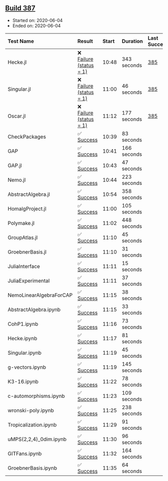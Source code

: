 ## [Build 387](https://oscarci.mathematik.uni-kl.de/job/oscar-julia-1.4/387/)

* Started on: 2020-06-04
* Ended on: 2020-06-04

| Test Name    | Result | Start | Duration | Last Success | First Failure |
|:-------------|:-------|:------|:---------|:-------------|:--------------|
| Hecke.jl | ❌ [Failure (status = 1)](https://oscarci.mathematik.uni-kl.de/job/oscar-julia-1.4/387/artifact/logs/build-387/Hecke.jl.log) | 10:48 | 343 seconds | [385](https://oscarci.mathematik.uni-kl.de/job/oscar-julia-1.4/385/) | [386](https://oscarci.mathematik.uni-kl.de/job/oscar-julia-1.4/386/) |
| Singular.jl | ❌ [Failure (status = 1)](https://oscarci.mathematik.uni-kl.de/job/oscar-julia-1.4/387/artifact/logs/build-387/Singular.jl.log) | 11:00 | 46 seconds | [385](https://oscarci.mathematik.uni-kl.de/job/oscar-julia-1.4/385/) | [386](https://oscarci.mathematik.uni-kl.de/job/oscar-julia-1.4/386/) |
| Oscar.jl | ❌ [Failure (status = 1)](https://oscarci.mathematik.uni-kl.de/job/oscar-julia-1.4/387/artifact/logs/build-387/Oscar.jl.log) | 11:12 | 177 seconds | [385](https://oscarci.mathematik.uni-kl.de/job/oscar-julia-1.4/385/) | [386](https://oscarci.mathematik.uni-kl.de/job/oscar-julia-1.4/386/) |
| CheckPackages | ✅ [Success](https://oscarci.mathematik.uni-kl.de/job/oscar-julia-1.4/387/artifact/logs/build-387/CheckPackages.log) | 10:39 | 83 seconds |  |  |
| GAP | ✅ [Success](https://oscarci.mathematik.uni-kl.de/job/oscar-julia-1.4/387/artifact/logs/build-387/GAP.log) | 10:41 | 166 seconds |  |  |
| GAP.jl | ✅ [Success](https://oscarci.mathematik.uni-kl.de/job/oscar-julia-1.4/387/artifact/logs/build-387/GAP.jl.log) | 10:43 | 47 seconds |  |  |
| Nemo.jl | ✅ [Success](https://oscarci.mathematik.uni-kl.de/job/oscar-julia-1.4/387/artifact/logs/build-387/Nemo.jl.log) | 10:44 | 223 seconds |  |  |
| AbstractAlgebra.jl | ✅ [Success](https://oscarci.mathematik.uni-kl.de/job/oscar-julia-1.4/387/artifact/logs/build-387/AbstractAlgebra.jl.log) | 10:54 | 358 seconds |  |  |
| HomalgProject.jl | ✅ [Success](https://oscarci.mathematik.uni-kl.de/job/oscar-julia-1.4/387/artifact/logs/build-387/HomalgProject.jl.log) | 11:00 | 105 seconds |  |  |
| Polymake.jl | ✅ [Success](https://oscarci.mathematik.uni-kl.de/job/oscar-julia-1.4/387/artifact/logs/build-387/Polymake.jl.log) | 11:02 | 448 seconds |  |  |
| GroupAtlas.jl | ✅ [Success](https://oscarci.mathematik.uni-kl.de/job/oscar-julia-1.4/387/artifact/logs/build-387/GroupAtlas.jl.log) | 11:10 | 45 seconds |  |  |
| GroebnerBasis.jl | ✅ [Success](https://oscarci.mathematik.uni-kl.de/job/oscar-julia-1.4/387/artifact/logs/build-387/GroebnerBasis.jl.log) | 11:10 | 31 seconds |  |  |
| JuliaInterface | ✅ [Success](https://oscarci.mathematik.uni-kl.de/job/oscar-julia-1.4/387/artifact/logs/build-387/JuliaInterface.log) | 11:11 | 15 seconds |  |  |
| JuliaExperimental | ✅ [Success](https://oscarci.mathematik.uni-kl.de/job/oscar-julia-1.4/387/artifact/logs/build-387/JuliaExperimental.log) | 11:11 | 37 seconds |  |  |
| NemoLinearAlgebraForCAP | ✅ [Success](https://oscarci.mathematik.uni-kl.de/job/oscar-julia-1.4/387/artifact/logs/build-387/NemoLinearAlgebraForCAP.log) | 11:15 | 38 seconds |  |  |
| AbstractAlgebra.ipynb | ✅ [Success](https://oscarci.mathematik.uni-kl.de/job/oscar-julia-1.4/387/artifact/logs/build-387/AbstractAlgebra.ipynb.log) | 11:15 | 33 seconds |  |  |
| CohP1.ipynb | ✅ [Success](https://oscarci.mathematik.uni-kl.de/job/oscar-julia-1.4/387/artifact/logs/build-387/CohP1.ipynb.log) | 11:16 | 73 seconds |  |  |
| Hecke.ipynb | ✅ [Success](https://oscarci.mathematik.uni-kl.de/job/oscar-julia-1.4/387/artifact/logs/build-387/Hecke.ipynb.log) | 11:17 | 81 seconds |  |  |
| Singular.ipynb | ✅ [Success](https://oscarci.mathematik.uni-kl.de/job/oscar-julia-1.4/387/artifact/logs/build-387/Singular.ipynb.log) | 11:19 | 45 seconds |  |  |
| g-vectors.ipynb | ✅ [Success](https://oscarci.mathematik.uni-kl.de/job/oscar-julia-1.4/387/artifact/logs/build-387/g-vectors.ipynb.log) | 11:19 | 145 seconds |  |  |
| K3-16.ipynb | ✅ [Success](https://oscarci.mathematik.uni-kl.de/job/oscar-julia-1.4/387/artifact/logs/build-387/K3-16.ipynb.log) | 11:22 | 78 seconds |  |  |
| c-automorphisms.ipynb | ✅ [Success](https://oscarci.mathematik.uni-kl.de/job/oscar-julia-1.4/387/artifact/logs/build-387/c-automorphisms.ipynb.log) | 11:23 | 109 seconds |  |  |
| wronski-poly.ipynb | ✅ [Success](https://oscarci.mathematik.uni-kl.de/job/oscar-julia-1.4/387/artifact/logs/build-387/wronski-poly.ipynb.log) | 11:25 | 238 seconds |  |  |
| Tropicalization.ipynb | ✅ [Success](https://oscarci.mathematik.uni-kl.de/job/oscar-julia-1.4/387/artifact/logs/build-387/Tropicalization.ipynb.log) | 11:29 | 91 seconds |  |  |
| uMPS(2,2,4)_0dim.ipynb | ✅ [Success](https://oscarci.mathematik.uni-kl.de/job/oscar-julia-1.4/387/artifact/logs/build-387/uMPS-2-2-4-_0dim.ipynb.log) | 11:30 | 96 seconds |  |  |
| GITFans.ipynb | ✅ [Success](https://oscarci.mathematik.uni-kl.de/job/oscar-julia-1.4/387/artifact/logs/build-387/GITFans.ipynb.log) | 11:32 | 164 seconds |  |  |
| GroebnerBasis.ipynb | ✅ [Success](https://oscarci.mathematik.uni-kl.de/job/oscar-julia-1.4/387/artifact/logs/build-387/GroebnerBasis.ipynb.log) | 11:35 | 64 seconds |  |  |
